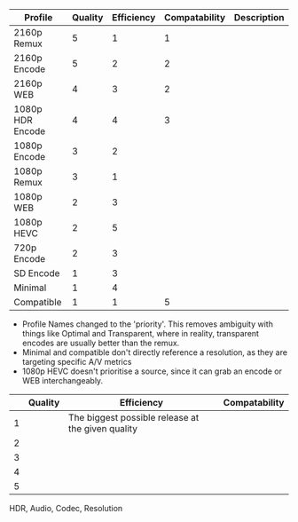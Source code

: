 
| Profile          | Quality | Efficiency | Compatability | Description |
| ---------------- | ------- | ---------- | ------------- | ----------- |
| 2160p Remux      | 5       | 1          | 1             |             |
| 2160p Encode     | 5       | 2          | 2             |             |
| 2160p WEB        | 4       | 3          | 2             |             |
| 1080p HDR Encode | 4       | 4          | 3             |             |
| 1080p Encode     | 3       | 2          |               |             |
| 1080p Remux      | 3       | 1          |               |             |
| 1080p WEB        | 2       | 3          |               |             |
| 1080p HEVC       | 2       | 5          |               |             |
| 720p Encode      | 2       | 3          |               |             |
| SD Encode        | 1       | 3          |               |             |
| Minimal          | 1       | 4          |               |             |
| Compatible       | 1       | 1          | 5             |             |
- Profile Names changed to the 'priority'. This removes ambiguity with things like Optimal and Transparent, where in reality, transparent encodes are usually better than the remux.
- Minimal and compatible don't directly reference a resolution, as they are targeting specific A/V metrics
- 1080p HEVC doesn't prioritise a source, since it can grab an encode or WEB interchangeably. 



|     | Quality | Efficiency                                        | Compatability |
| --- | ------- | ------------------------------------------------- | ------------- |
| 1   |         | The biggest possible release at the given quality |               |
| 2   |         |                                                   |               |
| 3   |         |                                                   |               |
| 4   |         |                                                   |               |
| 5   |         |                                                   |               |
HDR, Audio, Codec, Resolution